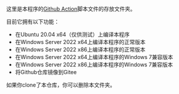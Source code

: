 这里是本程序的[Github Action](https://github.com/NewbieXvwu/MinecraftSkinDownloader/actions)脚本文件的存放文件夹。

目前它拥有以下功能：
- 在Ubuntu 20.04 x64（仅供测试）上编译本程序
- 在Windows Server 2022 x64上编译本程序的正常版本
- 在Windows Server 2022 x86上编译本程序的正常版本
- 在Windows Server 2022 x64上编译本程序的Windows 7兼容版本
- 在Windows Server 2022 x86上编译本程序的Windows 7兼容版本
- 将Github仓库镜像到Gitee

如果你clone了本仓库，你可以删除本文件夹。
